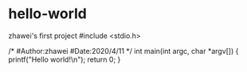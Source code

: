 # hello-world
zhawei's first project
#include <stdio.h>


/*
#Author:zhawei
#Date:2020/4/11
*/
int main(int argc, char *argv[])
{
    printf("Hello world!\n");
    return 0;
}
